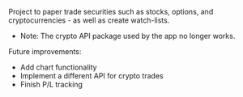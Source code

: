 Project to paper trade securities such as stocks, options, and cryptocurrencies - as well as create watch-lists.

- Note: The crypto API package used by the app no longer works.

Future improvements:

- Add chart functionality
- Implement a different API for crypto trades
- Finish P/L tracking
